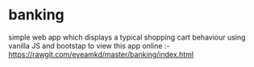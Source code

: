 # banking
simple web app which  displays a typical shopping cart behaviour using vanilla JS and bootstap
to view this app online :-  https://rawgit.com/eyeamkd/master/banking/index.html
